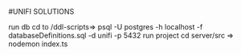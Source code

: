 #UNIFI SOLUTIONS

run db  cd to /ddl-scripts=> psql -U postgres -h localhost -f databaseDefinitions.sql -d unifi -p 5432
run project cd server/src => nodemon index.ts

